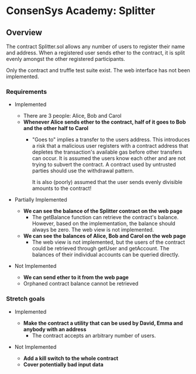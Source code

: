 # ConsenSys Academy: Splitter

## Overview

The contract Splitter.sol allows any number of users to register their name and address. When a registered user sends ether to the contract, it is split evenly amongst the other registered participants.

Only the contract and truffle test suite exist. The web interface has not been implemented.


### Requirements

* Implemented
    * There are 3 people: Alice, Bob and Carol
    * **Whenever Alice sends ether to the contract, half of it goes to Bob and the other half to Carol**
        * "Goes to" implies a transfer to the users address. This introduces a
          risk that a malicious user registers with a contract address that
          depletes the transaction's available gas before other transfers can
          occur. It is assumed the users know each other and are not trying to
          subvert the contract. A contract used by untrusted parties should use
          the withdrawal pattern.

          It is also (poorly) assumed that the user sends evenly divisible
          amounts to the contract!

* Partially Implemented
    * **We can see the balance of the Splitter contract on the web page**
        * The getBalance function can retrieve the contract's balance. However,
          based on the implementation, the balance should always be zero. The
          web view is not implemented.
    * **We can see the balances of Alice, Bob and Carol on the web page**
        * The web view is not implemented, but the users of the contract could
          be retrieved through getUser and getAccount. The balances of their
          individual accounts can be queried directly.

* Not Implemented
    * **We can send ether to it from the web page**
    * Orphaned contract balance cannot be retrieved


### Stretch goals

* Implemented
    * **Make the contract a utility that can be used by David, Emma and anybody with an address**
        * The contract accepts an arbitrary number of users.

* Not Implemented
    * **Add a kill switch to the whole contract**
    * **Cover potentially bad input data**
